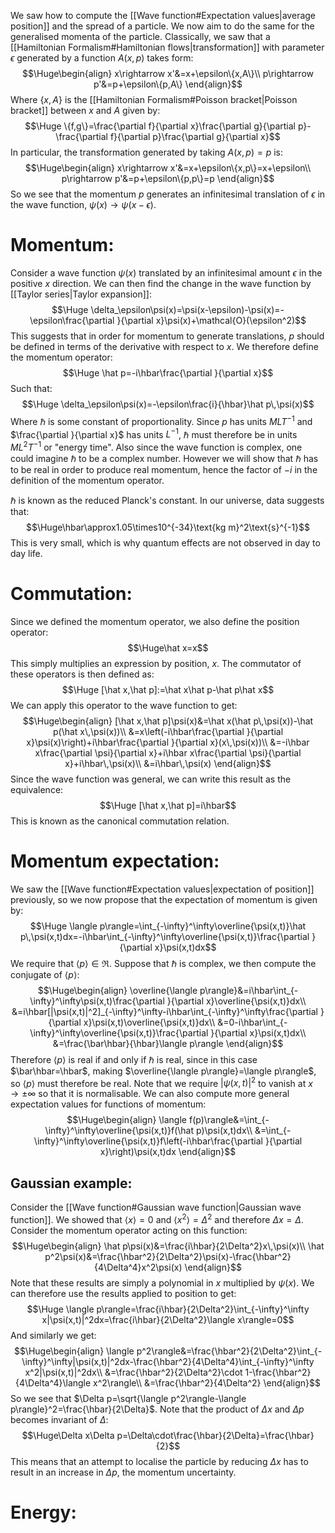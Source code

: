 
We saw how to compute the [[Wave function#Expectation values|average position]] and the spread of a particle. We now aim to do the same for the generalised momenta of the particle. Classically, we saw that a [[Hamiltonian Formalism#Hamiltonian flows|transformation]] with parameter $\epsilon$ generated by a function $A(x,p)$ takes form:$$\Huge\begin{align}
x\rightarrow x'&=x+\epsilon\{x,A\}\\
p\rightarrow p'&=p+\epsilon\{p,A\}
\end{align}$$Where $\{x,A\}$ is the [[Hamiltonian Formalism#Poisson bracket|Poisson bracket]] between $x$ and $A$ given by:$$\Huge \{f,g\}=\frac{\partial f}{\partial x}\frac{\partial g}{\partial p}-\frac{\partial f}{\partial p}\frac{\partial g}{\partial x}$$In particular, the transformation generated by taking $A(x,p)=p$ is:$$\Huge\begin{align}
x\rightarrow x'&=x+\epsilon\{x,p\}=x+\epsilon\\
p\rightarrow p'&=p+\epsilon\{p,p\}=p
\end{align}$$So we see that the momentum $p$ generates an infinitesimal translation of $\epsilon$ in the wave function, $\psi(x)\rightarrow\psi(x-\epsilon)$.

# Momentum:

Consider a wave function $\psi(x)$ translated by an infinitesimal amount $\epsilon$ in the positive $x$ direction. We can then find the change in the wave function by [[Taylor series|Taylor expansion]]:$$\Huge \delta_\epsilon\psi(x)=\psi(x-\epsilon)-\psi(x)=-\epsilon\frac{\partial }{\partial x}\psi(x)+\mathcal{O}(\epsilon^2)$$This suggests that in order for momentum to generate translations, $p$ should be defined in terms of the derivative with respect to $x$. We therefore define the momentum operator:$$\Huge \hat p=-i\hbar\frac{\partial }{\partial x}$$Such that:$$\Huge \delta_\epsilon\psi(x)=-\epsilon\frac{i}{\hbar}\hat p\,\psi(x)$$Where $\hbar$ is some constant of proportionality. Since $p$ has units $MLT^{-1}$ and $\frac{\partial }{\partial x}$ has units $L^{-1}$, $\hbar$ must therefore be in units $ML^2T^{-1}$ or "energy time". Also since the wave function is complex, one could imagine $\hbar$ to be a complex number. However we will show that $\hbar$ has to be real in order to produce real momentum, hence the factor of $-i$ in the definition of the momentum operator. 

$\hbar$ is known as the reduced Planck's constant. In our universe, data suggests that:$$\Huge\hbar\approx1.05\times10^{-34}\text{kg m}^2\text{s}^{-1}$$This is very small, which is why quantum effects are not observed in day to day life.

# Commutation:

Since we defined the momentum operator, we also define the position operator:$$\Huge\hat x=x$$This simply multiplies an expression by position, $x$. The commutator of these operators is then defined as:$$\Huge [\hat x,\hat p]:=\hat x\hat p-\hat p\hat x$$We can apply this operator to the wave function to get:$$\Huge\begin{align}
[\hat x,\hat p]\psi(x)&=\hat x(\hat p\,\psi(x))-\hat p(\hat x\,\psi(x))\\
&=x\left(-i\hbar\frac{\partial }{\partial x}\psi(x)\right)+i\hbar\frac{\partial }{\partial x}(x\,\psi(x))\\
&=-i\hbar x\frac{\partial \psi}{\partial x}+i\hbar x\frac{\partial \psi}{\partial x}+i\hbar\,\psi(x)\\
&=i\hbar\,\psi(x)
\end{align}$$Since the wave function was general, we can write this result as the equivalence:$$\Huge [\hat x,\hat p]=i\hbar$$This is known as the canonical commutation relation.

# Momentum expectation:

We saw the [[Wave function#Expectation values|expectation of position]] previously, so we now propose that the expectation of momentum is given by:$$\Huge \langle p\rangle=\int_{-\infty}^\infty\overline{\psi(x,t)}\hat p\,\psi(x,t)dx=-i\hbar\int_{-\infty}^\infty\overline{\psi(x,t)}\frac{\partial }{\partial x}\psi(x,t)dx$$We require that $\langle p\rangle\in\Re$. Suppose that $\hbar$ is complex, we then compute the conjugate of $\langle p\rangle$:$$\Huge\begin{align}
\overline{\langle p\rangle}&=i\hbar\int_{-\infty}^\infty\psi(x,t)\frac{\partial }{\partial x}\overline{\psi(x,t)}dx\\
&=i\hbar[|\psi(x,t)|^2]_{-\infty}^\infty-i\hbar\int_{-\infty}^\infty\frac{\partial }{\partial x}\psi(x,t)\overline{\psi(x,t)}dx\\
&=0-i\hbar\int_{-\infty}^\infty\overline{\psi(x,t)}\frac{\partial }{\partial x}\psi(x,t)dx\\
&=\frac{\bar\hbar}{\hbar}\langle p\rangle
\end{align}$$Therefore $\langle p\rangle$ is real if and only if $\hbar$ is real, since in this case $\bar\hbar=\hbar$, making $\overline{\langle p\rangle}=\langle p\rangle$, so $\langle p\rangle$ must therefore be real. Note that we require $|\psi(x,t)|^2$ to vanish at $x\to\pm\infty$ so that it is normalisable. We can also compute more general expectation values for functions of momentum:$$\Huge\begin{align}
\langle f(p)\rangle&=\int_{-\infty}^\infty\overline{\psi(x,t)}f(\hat p)\psi(x,t)dx\\
&=\int_{-\infty}^\infty\overline{\psi(x,t)}f\left(-i\hbar\frac{\partial }{\partial x}\right)\psi(x,t)dx
\end{align}$$
## Gaussian example:

Consider the [[Wave function#Gaussian wave function|Gaussian wave function]]. We showed that $\langle x\rangle=0$ and $\langle x^2\rangle=\Delta^2$ and therefore $\Delta x=\Delta$. Consider the momentum operator acting on this function:$$\Huge\begin{align}
\hat p\psi(x)&=\frac{i\hbar}{2\Delta^2}x\,\psi(x)\\
\hat p^2\psi(x)&=\frac{\hbar^2}{2\Delta^2}\psi(x)-\frac{\hbar^2}{4\Delta^4}x^2\psi(x)
\end{align}$$Note that these results are simply a polynomial in $x$ multiplied by $\psi(x)$. We can therefore use the results applied to position to get:$$\Huge \langle p\rangle=\frac{i\hbar}{2\Delta^2}\int_{-\infty}^\infty x|\psi(x,t)|^2dx=\frac{i\hbar}{2\Delta^2}\langle x\rangle=0$$And similarly we get:$$\Huge\begin{align}
\langle p^2\rangle&=\frac{\hbar^2}{2\Delta^2}\int_{-\infty}^\infty|\psi(x,t)|^2dx-\frac{\hbar^2}{4\Delta^4}\int_{-\infty}^\infty x^2|\psi(x,t)|^2dx\\
&=\frac{\hbar^2}{2\Delta^2}\cdot 1-\frac{\hbar^2}{4\Delta^4}\langle x^2\rangle\\
&=\frac{\hbar^2}{4\Delta^2}
\end{align}$$So we see that $\Delta p=\sqrt{\langle p^2\rangle-\langle p\rangle}^2=\frac{\hbar}{2\Delta}$. Note that the product of $\Delta x$ and $\Delta p$ becomes invariant of $\Delta$:$$\Huge\Delta x\Delta p=\Delta\cdot\frac{\hbar}{2\Delta}=\frac{\hbar}{2}$$This means that an attempt to localise the particle by reducing $\Delta x$ has to result in an increase in $\Delta p$, the momentum uncertainty.

# Energy:
